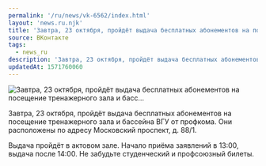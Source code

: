 ```yaml
---
permalink: '/ru/news/vk-6562/index.html'
layout: 'news.ru.njk'
title: 'Завтра, 23 октября, пройдёт выдача бесплатных абонементов на посещение тренажерного зала и басс'
source: ВКонтакте
tags:
  - news_ru
description: 'Завтра, 23 октября, пройдёт выдача бесплатных абонементов на посещение тренажерного зала и басс…'
updatedAt: 1571760060
---
```

![Завтра, 23 октября, пройдёт выдача бесплатных абонементов на посещение тренажерного зала и басс…](https://sun9-75.userapi.com/impf/c858136/v858136992/b2df0/SU5f6JnqNu8.jpg?size=960x640&quality=96&proxy=1&sign=c52d1234b23e119f783cbc779541af8b&c_uniq_tag=OQlISrTy4ESKESfv7j7z0O1KuJSn6GUbXVpWUEBy53E&type=album)

Завтра, 23 октября, пройдёт выдача бесплатных абонементов на посещение тренажерного зала и бассейна ВГУ от профкома. Они расположены по адресу Московский проспект, д. 88/1.

Выдача пройдёт в актовом зале. Начало приёма заявлений в 13:00, выдача после 14:00. Не забудьте студенческий и профсоюзный билеты.
